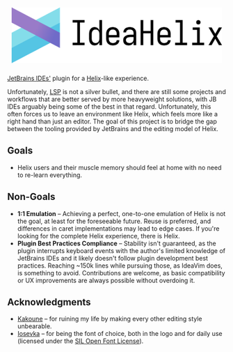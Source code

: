 <div align="center">
<h1>
<picture>
  <source media="(prefers-color-scheme: dark)" srcset="ideahelix_dark.svg">
  <source media="(prefers-color-scheme: light)" srcset="ideahelix_light.svg">
  <img alt="IdeaHelix" height="128" src="ideahelix_light.svg">
</picture>
</h1>
</div>

[JetBrains IDEs'](https://www.jetbrains.com/ides/) plugin for a
[Helix](https://helix-editor.com)-like experience.

Unfortunately, [LSP](https://github.com/microsoft/language-server-protocol) is not a
silver bullet, and there are still some projects and workflows that are better served by
more heavyweight solutions, with JB IDEs arguably being some of the best in that regard.
Unfortunately, this often forces us to leave an environment like Helix, which feels more
like a right hand than just an editor. The goal of this project is to bridge the gap
between the tooling provided by JetBrains and the editing model of Helix.

## Goals
- Helix users and their muscle memory should feel at home with no need to re-learn
  everything.

## Non-Goals
- **1:1 Emulation** – Achieving a perfect, one-to-one emulation of Helix is not the
  goal, at least for the foreseeable future. Reuse is preferred, and differences in
  caret implementations may lead to edge cases.  If you're looking for the complete Helix
  experience, there is Helix.
- **Plugin Best Practices Compliance** – Stability isn't guaranteed, as the plugin
  interrupts keyboard events with the author's limited knowledge of JetBrains IDEs and
  it likely doesn't follow plugin development best practices. Reaching ~150k lines while
  pursuing those, as IdeaVim does, is something to avoid. Contributions are welcome, as
  basic compatibility or UX improvements are always possible without overdoing it.

## Acknowledgments
- [Kakoune](https://kakoune.org) – for ruining my life by making every other editing
  style unbearable.
- [Iosevka](https://typeof.net/Iosevka/) – for being the font of choice, both in the
  logo and for daily use (licensed under the
  [SIL Open Font License](https://opensource.org/licenses/OFL-1.1)).
